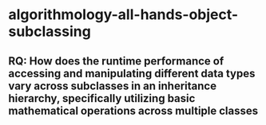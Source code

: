 # algorithmology-all-hands-object-subclassing

## RQ: How does the runtime performance of accessing and manipulating different data types vary across subclasses in an inheritance hierarchy, specifically utilizing basic mathematical operations across multiple classes
